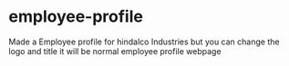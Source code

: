 # employee-profile
Made a Employee profile for hindalco Industries but you can change the logo and title it will be normal employee profile webpage
